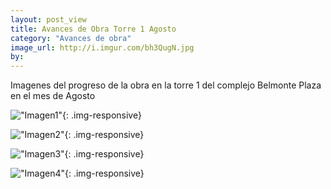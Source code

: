 ```yaml
---
layout: post_view
title: Avances de Obra Torre 1 Agosto
category: "Avances de obra"
image_url: http://i.imgur.com/bh3QugN.jpg
by:
---
```


Imagenes del progreso de la obra en la torre 1 del complejo Belmonte Plaza en el mes de Agosto 

!["Imagen1"](http://i.imgur.com/r49pnYH.jpg){: .img-responsive}

!["Imagen2"](http://i.imgur.com/xuX5GWu.jpg){: .img-responsive}

!["Imagen3"](http://i.imgur.com/dF0vZw9.jpg){: .img-responsive}

!["Imagen4"](http://i.imgur.com/FJJ3ubS.jpg){: .img-responsive}


